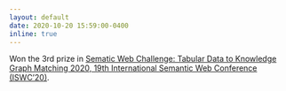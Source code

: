 ```yaml
---
layout: default
date: 2020-10-20 15:59:00-0400
inline: true
---
```


Won the 3rd prize in [Sematic Web Challenge: Tabular Data to Knowledge Graph Matching 2020, 19th International Semantic Web Conference (ISWC’20)](https://www.cs.ox.ac.uk/isg/challenges/sem-tab/2020/index.html/).
